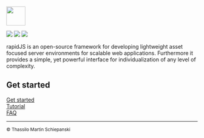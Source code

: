 \
<a href="https://rapidjs.org"><img src="https://rapidjs.org/_assets/img/logo-l-dark.svg" height="50"></a>

<a href="https://github.com/rapidjs-org/core/blob/master/LICENSE"><img src="https://img.shields.io/npm/l/@rapidjs.org/core"></a>
<a href="https://www.npmjs.com/package/@rapidjs.org/core"><img src="https://img.shields.io/npm/v/@rapidjs.org/core"></a>
<a href="https://www.npmjs.com/package/@rapidjs.org/core"><img src="https://img.shields.io/bundlephobia/min/@rapidjs.org/core"></a>

rapidJS is an open-source framework for developing lightweight asset focused server environments for scalable web applications.
Furthermore it provides a simple, yet powerful interface for individualization of any level of complexity.

## Get started

[Get started](https://rapidjs.org/docs)\
[Tutorial](https://rapidjs.org/tutorial)\
[FAQ](https://rapidjs.org/faq)

---

<sub>© Thassilo Martin Schiepanski</sub>